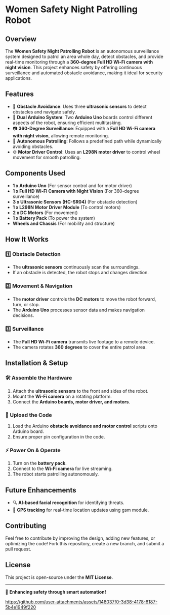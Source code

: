 # Women Safety Night Patrolling Robot

## Overview
The **Women Safety Night Patrolling Robot** is an autonomous surveillance system designed to patrol an area whole day, detect obstacles, and provide real-time monitoring through a **360-degree Full HD Wi-Fi camera with night vision**. This project enhances safety by offering continuous surveillance and automated obstacle avoidance, making it ideal for security applications.

## Features
- 🚧 **Obstacle Avoidance**: Uses three **ultrasonic sensors** to detect obstacles and navigate safely.
- 🔄 **Dual Arduino System**: Two **Arduino Uno** boards control different aspects of the robot, ensuring efficient multitasking.
- 📷 **360-Degree Surveillance**: Equipped with a **Full HD Wi-Fi camera with night vision**, allowing remote monitoring.
- 🤖 **Autonomous Patrolling**: Follows a predefined path while dynamically avoiding obstacles.
- ⚙️ **Motor Driver Control**: Uses an **L298N motor driver** to control wheel movement for smooth patrolling.

## Components Used
- **1 x Arduino Uno** (For sensor control and for motor driver)
- **1 x Full HD Wi-Fi Camera with Night Vision** (For 360-degree surveillance)
- **3 x Ultrasonic Sensors (HC-SR04)** (For obstacle detection)
- **1 x L298N Motor Driver Module** (To control motors)
- **2 x DC Motors** (For movement)
- **1 x Battery Pack** (To power the system)
- **Wheels and Chassis** (For mobility and structure)

## How It Works
### 1️⃣ Obstacle Detection
- The **ultrasonic sensors** continuously scan the surroundings.
- If an obstacle is detected, the robot stops and changes direction.

### 2️⃣ Movement & Navigation
- The **motor driver** controls the **DC motors** to move the robot forward, turn, or stop.
- The  **Arduino Uno** processes sensor data and makes navigation decisions.

### 3️⃣ Surveillance
- The **Full HD Wi-Fi camera** transmits live footage to a remote device.
- The camera rotates **360 degrees** to cover the entire patrol area.

## Installation & Setup
### 🛠️ Assemble the Hardware
1. Attach the **ultrasonic sensors** to the front and sides of the robot.
2. Mount the **Wi-Fi camera** on a rotating platform.
3. Connect the **Arduino boards, motor driver, and motors**.

### 🔌 Upload the Code
1. Load the Arduino **obstacle avoidance and motor control** scripts onto Arduino board.
2. Ensure proper pin configuration in the code.

### ⚡ Power On & Operate
1. Turn on the **battery pack**.
2. Connect to the **Wi-Fi camera** for live streaming.
3. The robot starts patrolling autonomously.

## Future Enhancements
- 🔍 **AI-based facial recognition** for identifying threats.
- 📡 **GPS tracking** for real-time location updates using gsm module.

## Contributing
Feel free to contribute by improving the design, adding new features, or optimizing the code! Fork this repository, create a new branch, and submit a pull request. 

## License
This project is open-source under the **MIT License**.

---

🚀 **Enhancing safety through smart automation!**


https://github.com/user-attachments/assets/148037f0-3d38-4178-8187-5b4e1949f220

